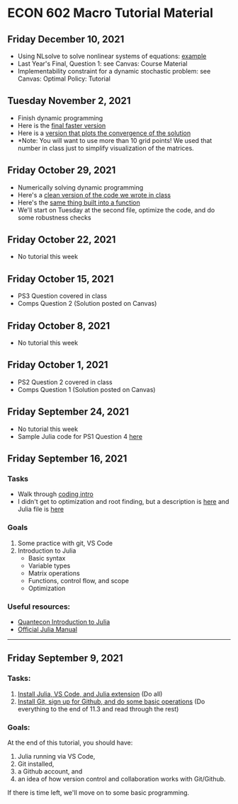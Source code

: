 # ECON 602 Macro Tutorial Material
## Friday December 10, 2021
- Using NLsolve to solve nonlinear systems of equations: [example](/src/PS8q1_nlsolve.jl)
- Last Year's Final, Question 1: see Canvas: Course Material
- Implementability constraint for a dynamic stochastic problem: see Canvas: Optimal Policy: Tutorial

## Tuesday November 2, 2021
- Finish dynamic programming
- Here is the [final faster version](/src/vf_iteration_optimized.jl)
- Here is a [version that plots the convergence of the solution](/src/vf_iteration_optimized_plotting.jl)
- *Note: You will want to use more than 10 grid points! We used that number in class just to simplify visualization of the matrices.

## Friday October 29, 2021
- Numerically solving dynamic programming
- Here's a [clean version of the code we wrote in class](/src/vf_iteration_intuitive_steps_final.jl)
- Here's the [same thing built into a function](/src/vf_iteration_intuitive.jl)
- We'll start on Tuesday at the second file, optimize the code, and do some robustness checks

## Friday October 22, 2021
- No tutorial this week

## Friday October 15, 2021
- PS3 Question covered in class
- Comps Question 2 (Solution posted on Canvas)

## Friday October 8, 2021
- No tutorial this week

## Friday October 1, 2021
- PS2 Question 2 covered in class
- Comps Question 1 (Solution posted on Canvas)

## Friday September 24, 2021
- No tutorial this week
- Sample Julia code for PS1 Question 4 [here](/src/PS1_Q4.jl)

## Friday September 16, 2021
### Tasks
- Walk through [coding intro](/docs/Getting_started_coding_Julia.md)
- I didn't get to optimization and root finding, but a description is [here](/docs/Optimization_demo.md) and Julia file is [here](/src/Optimization_demo.jl)

### Goals
1. Some practice with git, VS Code
2. Introduction to Julia
    - Basic syntax
    - Variable types
    - Matrix operations
    - Functions, control flow, and scope
    - Optimization

### Useful resources:
- [Quantecon Introduction to Julia](https://julia.quantecon.org/index_toc.html)
- [Official Julia Manual](https://docs.julialang.org/en/v1/manual/getting-started/)

---

## Friday September 9, 2021
### Tasks:
1. [Install Julia, VS Code, and Julia extension](https://www.julia-vscode.org/docs/dev/gettingstarted/) (Do all)
2. [Install Git, sign up for Github, and do some basic operations](https://julia.quantecon.org/software_engineering/version_control.html) (Do everything to the end of 11.3 and read through the rest)

### Goals:
At the end of this tutorial, you should have:
1. Julia running via VS Code,
2. Git installed,
3. a Github account, and
4. an idea of how version control and collaboration works with Git/Github.

If there is time left, we'll move on to some basic programming.
